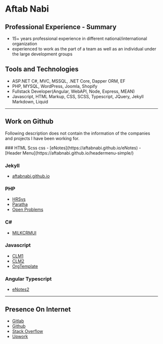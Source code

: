 # Aftab Nabi 

## Professional Experience - Summary
- 15+ years professional experience in different national/international organization
- experienced to work as the part of a team as well as an individual under the large development groups

## Tools and Technologies
- ASP.NET C#, MVC, MSSQL, .NET Core, Dapper ORM, EF
- PHP, MYSQL, WordPress, Joomla, Shopify
- Fullstack Developer(Angular, WebAPI, Node, Express, MEAN)
- Javascript, HTML Markup, CSS, SCSS, Typescript, JQuery, Jekyll Markdown, Liquid

*********************************************

## Work on Github
<p>
    Following description does not contain the information of the companies and projects I have been working for.      
</p>
### HTML Scss css
- [eNotes](https://aftabnabi.github.io/eNotes)
- [Header Menu](https://aftabnabi.github.io/headermenu-simple/)

### Jekyll
- [aftabnabi.github.io](https://aftabnabi.github.io/)

### PHP
 - [HRSys](https://github.com/aftabnabi/HRSys)
 - [Paratha](https://github.com/aftabnabi/paratha)
 - [Open Problems](https://github.com/aftabnabi/openproblems)  

### C#
- [MILKCRMUI](https://github.com/aftabnabi/MilkCRMUI)

### Javascript
- [CLM1](https://github.com/aftabnabi/CLM1)
- [CLM2](https://github.com/aftabnabi/CLM2)
- [OrgTemplate](https://github.com/aftabnabi/OrgTemplate)

### Angular Typescript
- [eNotes2](https://stackblitz.com/edit/angular-hm3jej)

*******************************************

## Presence On Internet
- [Gitlab](https://gitlab.com/AftabNabi)
- [Github](https://github.com/aftabnabi)
- [Stack Overflow](https://stackoverflow.com/users/557489/mls)
- [Upwork](https://www.upwork.com/o/profiles/users/_~015a696f4e34db5d16/)
